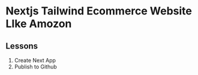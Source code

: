 # Nextjs Tailwind Ecommerce Website LIke Amozon

## Lessons

1. Create Next App
2. Publish to Github
